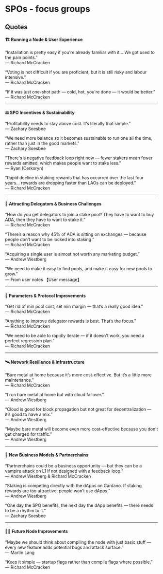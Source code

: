 # SPOs - focus groups

## Quotes

#### 🏗️ Running a Node & User Experience

“Installation is pretty easy if you're already familiar with it... We got used to the pain points.”\
— Richard McCracken

“Voting is not difficult if you are proficient, but it is still risky and labour intensive.”\
— Richard McCracken

“If it was just one-shot path — cold, hot, you're done — it would be better.”\
— Richard McCracken

***

#### ⚖️ SPO Incentives & Sustainability

“Profitability needs to stay above cost. It’s literally that simple.”\
— Zachary Soesbee

“We need more balance so it becomes sustainable to run one all the time, rather than just in the good markets.”\
— Zachary Soesbee

“There's a negative feedback loop right now — fewer stakers mean fewer rewards emitted, which makes people want to stake less.”\
— Ryan (Cerkoryn)

“Rapid decline in staking rewards that has occurred over the last four years… rewards are dropping faster than LAOs can be deployed.”\
— Richard McCracken

***

#### 💸 Attracting Delegators & Business Challenges

“How do you get delegators to join a stake pool? They have to want to buy ADA, then they have to want to stake it.”\
— Richard McCracken

“There’s a reason why 45% of ADA is sitting on exchanges — because people don’t want to be locked into staking.”\
— Richard McCracken

“Acquiring a single user is almost not worth any marketing budget.”\
— Andrew Westberg

“We need to make it easy to find pools, and make it easy for new pools to grow.”\
— From user notes 【User message】

***

#### 🔄 Parameters & Protocol Improvements

“Get rid of min pool cost, set min margin — that’s a really good idea.”\
— Richard McCracken

“Anything to improve delegator rewards is best. That’s the focus.”\
— Richard McCracken

“We need to be able to rapidly iterate — if it doesn't work, you need a perfect regression plan.”\
— Richard McCracken

***

#### 🛰️ Network Resilience & Infrastructure

“Bare metal at home because it’s more cost-effective. But it’s a little more maintenance.”\
— Richard McCracken

“I run bare metal at home but with cloud failover.”\
— Andrew Westberg

“Cloud is good for block propagation but not great for decentralization — it’s good to have a mix.”\
— Andrew Westberg

“Maybe bare metal will become even more cost-effective because you don’t get charged for traffic.”\
— Andrew Westberg

***

#### 🚀 New Business Models & Partnerchains

“Partnerchains could be a business opportunity — but they can be a vampire attack on L1 if not designed with a feedback loop.”\
— Andrew Westberg & Richard McCracken

“Staking is competing directly with the dApps on Cardano. If staking rewards are too attractive, people won’t use dApps.”\
— Andrew Westberg

“One day the SPO benefits, the next day the dApp benefits — there needs to be a rhythm to it.”\
— Zachary Soesbee

***

#### 🧑‍💻 Future Node Improvements

“Maybe we should think about compiling the node with just basic stuff — every new feature adds potential bugs and attack surface.”\
— Martin Lang

“Keep it simple — startup flags rather than compile flags where possible.”\
— Richard McCracken
